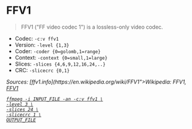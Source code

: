 <!-- -->

# FFV1

> FFV1 ("FF video codec 1") is a lossless-only video codec.

  *  Codec: `-c:v ffv1` 
  *  Version: `-level {1,3}` 
  *  Coder: `-coder {0=golomb,1=range}` 
  *  Context: `-context {0=small,1=large}` 
  *  Slices: `-slices {4,6,9,12,16,24,..}` 
  *  CRC: `-slicecrc {0,1}` 

<cite>
Sources: [ffv1.info](https://en.wikipedia.org/wiki/FFV1">Wikipedia: FFV1</a>, <a href="http://www.ffv1.info/)
</cite>



# FFV1

```{.bash}
ffmpeg -i INPUT_FILE -an -c:v ffv1 \
-level 3 \
-slices 24 \
-slicecrc 1 \
OUTPUT_FILE
```
